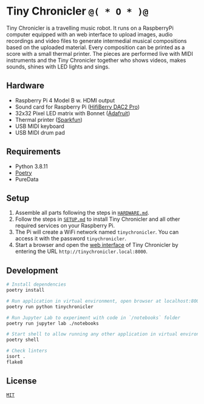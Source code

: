 # Tiny Chronicler `@( * O * )@`

Tiny Chronicler is a travelling music robot. It runs on a RaspberryPi computer equipped with an web interface to upload images, audio recordings and video files to generate intermedial musical compositions based on the uploaded material. Every composition can be printed as a score with a small thermal printer. The pieces are performed live with MIDI instruments and the Tiny Chronicler together who shows videos, makes sounds, shines with LED lights and sings.

## Hardware

- Raspberry Pi 4 Model B w. HDMI output
- Sound card for Raspberry Pi ([HifiBerry DAC2 Pro](https://www.hifiberry.com/shop/boards/hifiberry-dac2-pro/))
- 32x32 Pixel LED matrix with Bonnet ([Adafruit](https://learn.adafruit.com/adafruit-rgb-matrix-bonnet-for-raspberry-pi/))
- Thermal printer ([Sparkfun](https://www.sparkfun.com/products/14970))
- USB MIDI keyboard
- USB MIDI drum pad

## Requirements

- Python 3.8.11
- [Poetry](https://python-poetry.org)
- PureData

## Setup

1. Assemble all parts following the steps in [`HARDWARE.md`](HARDWARE.md).
2. Follow the steps in [`SETUP.md`](SETUP.md) to install Tiny Chronicler and all other required services on your Raspberry Pi.
3. The Pi will create a WiFi network named `tinychronicler`. You can access it with the password `tinychronicler`.
4. Start a browser and open the [web interface](tinychronicler/web) of Tiny Chronicler by entering the URL `http://tinychronicler.local:8000`.

## Development

```bash
# Install dependencies
poetry install

# Run application in virtual environment, open browser at localhost:8000
poetry run python tinychronicler

# Run Jupyter Lab to experiment with code in `/notebooks` folder
poetry run jupyter lab ./notebooks

# Start shell to allow running any other application in virtual environment
poetry shell

# Check linters
isort .
flake8
```

## License

[`MIT`](LICENSE)
